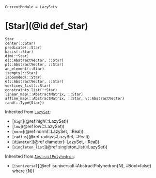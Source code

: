 ```@meta
CurrentModule = LazySets
```

# [Star](@id def_Star)

```@docs
Star
center(::Star)
predicate(::Star)
basis(::Star)
dim(::Star)
σ(::AbstractVector, ::Star)
ρ(::AbstractVector, ::Star)
an_element(::Star)
isempty(::Star)
isbounded(::Star)
∈(::AbstractVector, ::Star)
vertices_list(::Star)
constraints_list(::Star)
linear_map(::AbstractMatrix, ::Star)
affine_map(::AbstractMatrix, ::Star, v::AbstractVector)
rand(::Type{Star})
```
Inherited from [`LazySet`](@ref):
* [`high`](@ref high(::LazySet))
* [`low`](@ref low(::LazySet))
* [`norm`](@ref norm(::LazySet, ::Real))
* [`radius`](@ref radius(::LazySet, ::Real))
* [`diameter`](@ref diameter(::LazySet, ::Real))
* [`singleton_list`](@ref singleton_list(::LazySet))

Inherited from [`AbstractPolyhedron`](@ref):
* [`isuniversal`](@ref isuniversal(::AbstractPolyhedron{N}, ::Bool=false) where {N})
